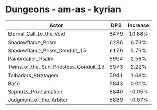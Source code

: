 # Dungeons - am-as - kyrian
| Actor | DPS | Increase |
|---|:---:|:---:|
|Eternal_Call_to_the_Void|6479|10.88%|
|Shadowflame_Prism|6236|6.73%|
|Shadowflame_Prism_Conduit_15|6179|5.75%|
|Painbreaker_Psalm|5994|2.58%|
|Twins_of_the_Sun_Priestess_Conduit_15|5973|2.22%|
|Talbadars_Stratagem|5941|1.68%|
|Base|5843|0.00%|
|Sephuzs_Proclamation|5840|-0.05%|
|Judgment_of_the_Arbiter|5839|-0.07%|
